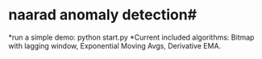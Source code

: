 # naarad anomaly detection#
*run a simple demo: python start.py
*Current included algorithms: Bitmap with lagging window, Exponential Moving Avgs, Derivative EMA.

